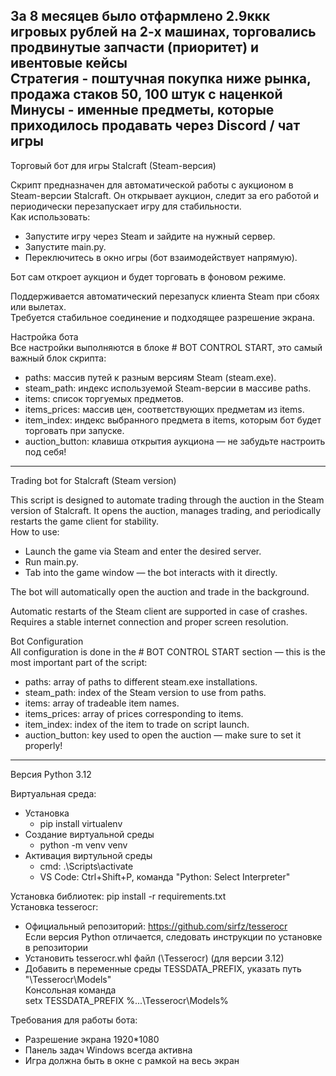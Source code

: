 За 8 месяцев было отфармлено 2.9ккк игровых рублей на 2-х машинах, торговались продвинутые запчасти (приоритет) и ивентовые кейсы  
Стратегия - поштучная покупка ниже рынка, продажа стаков 50, 100 штук с наценкой  
Минусы - именные предметы, которые приходилось продавать через Discord / чат игры  
---
Торговый бот для игры Stalcraft (Steam-версия)

Скрипт предназначен для автоматической работы с аукционом в Steam-версии Stalcraft. Он открывает аукцион, следит за его работой и периодически перезапускает игру для стабильности.  
Как использовать:
* Запустите игру через Steam и зайдите на нужный сервер.
* Запустите main.py.
* Переключитесь в окно игры (бот взаимодействует напрямую).

Бот сам откроет аукцион и будет торговать в фоновом режиме.  

Поддерживается автоматический перезапуск клиента Steam при сбоях или вылетах.  
Требуется стабильное соединение и подходящее разрешение экрана.  

Настройка бота  
Все настройки выполняются в блоке # BOT CONTROL START, это самый важный блок скрипта:
* paths: массив путей к разным версиям Steam (steam.exe).
* steam_path: индекс используемой Steam-версии в массиве paths.
* items: список торгуемых предметов.
* items_prices: массив цен, соответствующих предметам из items.
* item_index: индекс выбранного предмета в items, которым бот будет торговать при запуске.
* auction_button: клавиша открытия аукциона — не забудьте настроить под себя!
---

Trading bot for Stalcraft (Steam version)

This script is designed to automate trading through the auction in the Steam version of Stalcraft. It opens the auction, manages trading, and periodically restarts the game client for stability.  
How to use:
* Launch the game via Steam and enter the desired server.
* Run main.py.
* Tab into the game window — the bot interacts with it directly.

The bot will automatically open the auction and trade in the background.  

Automatic restarts of the Steam client are supported in case of crashes.  
Requires a stable internet connection and proper screen resolution.  

Bot Configuration  
All configuration is done in the # BOT CONTROL START section — this is the most important part of the script:
* paths: array of paths to different steam.exe installations.
* steam_path: index of the Steam version to use from paths.
* items: array of tradeable item names.
* items_prices: array of prices corresponding to items.
* item_index: index of the item to trade on script launch.
* auction_button: key used to open the auction — make sure to set it properly!
---

Версия Python 3.12

Виртуальная среда:
* Установка
    * pip install virtualenv
* Создание виртуальной среды
    * python -m venv venv
* Активация виртульной среды
    * cmd: .\Scripts\activate
    * VS Code: Ctrl+Shift+P, команда "Python: Select Interpreter"

Установка библиотек: pip install -r requirements.txt  
Установка tesserocr:
* Официальный репозиторий: https://github.com/sirfz/tesserocr  
Если версия Python отличается, следовать инструкции по установке в репозитории
* Установить tesserocr.whl файл (\Tesserocr) (для версии 3.12)
* Добавить в переменные среды TESSDATA_PREFIX, указать путь "\Tesserocr\Models"  
Консольная команда  
setx TESSDATA_PREFIX %\...\Tesserocr\Models%

Требования для работы бота:
* Разрешение экрана 1920*1080
* Панель задач Windows всегда активна
* Игра должна быть в окне с рамкой на весь экран
